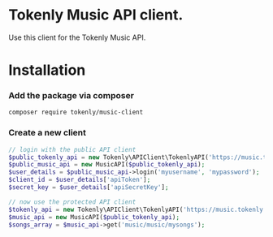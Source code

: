 # Tokenly Music API client.

Use this client for the Tokenly Music API.


# Installation


### Add the package via composer

```
composer require tokenly/music-client
```


### Create a new client

```php
// login with the public API client
$public_tokenly_api = new Tokenly\APIClient\TokenlyAPI('https://music.tokenly.com/api/v1', new Tokenly\HmacAuth\Generator(), 'MY_CLIENT_ID', 'MY_CLIENT_SECRET');
$public_music_api = new MusicAPI($public_tokenly_api);
$user_details = $public_music_api->login('myusername', 'mypassword');
$client_id = $user_details['apiToken'];
$secret_key = $user_details['apiSecretKey'];

// now use the protected API client
$tokenly_api = new Tokenly\APIClient\TokenlyAPI('https://music.tokenly.com/api/v1', new Tokenly\HmacAuth\Generator(), $client_id, $secret_key);
$music_api = new MusicAPI($public_tokenly_api);
$songs_array = $music_api->get('music/music/mysongs');
```
